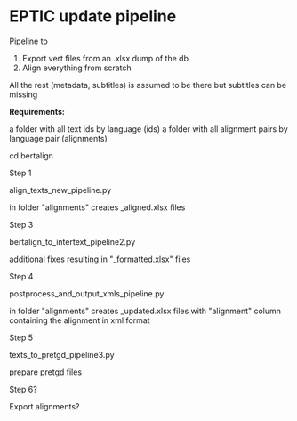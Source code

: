 # EPTIC update pipeline

Pipeline to 

1. Export vert files from an .xlsx dump of the db 
2. Align everything from scratch

All the rest (metadata, subtitles) is assumed to be there but subtitles can be missing

**Requirements:**

a folder with all text ids by language (ids)
a folder with all alignment pairs by language pair (alignments)

cd bertalign

Step 1

align_texts_new_pipeline.py

in folder "alignments" creates _aligned.xlsx files

Step 3

bertalign_to_intertext_pipeline2.py

additional fixes resulting in "_formatted.xlsx" files

Step 4

postprocess_and_output_xmls_pipeline.py

in folder "alignments" creates _updated.xlsx files with "alignment" column containing the alignment in xml format

Step 5 

texts_to_pretgd_pipeline3.py

prepare pretgd files

Step 6?

Export alignments?

